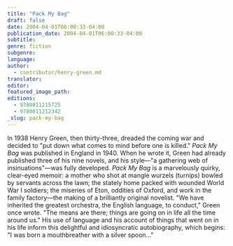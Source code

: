 ```yaml
---
title: "Pack My Bag"
draft: false
date: 2004-04-01T06:00:33-04:00
publication_date: 2004-04-01T06:00:33-04:00
subtitle:
genre: fiction
subgenre:
language:
author:
  - contributor/henry-green.md
translator:
editor:
featured_image_path:
editions:
  - 9780811215725
  - 9780811212342
_slug: pack-my-bag
---
```


In 1938 Henry Green, then thirty-three, dreaded the coming war and decided to "put down what comes to mind before one is killed." _Pack My Bag_ was published in England in 1940\. When he wrote it, Green had already published three of his nine novels, and his style––"a gathering web of insinuations"––was fully developed. _Pack My Bag_ is a marvelously quirky, clear-eyed memoir: a mother who shot at mangle wurzels (turnips) bowled by servants across the lawn; the stately home packed with wounded World War I soldiers; the miseries of Eton, oddities of Oxford, and work in the family factory––the making of a brilliantly original novelist. "We have inherited the greatest orchestra, the English language, to conduct," Green once wrote. "The means are there; things are going on in life all the time around us." His use of language and his account of things that went on in his life inform this delightful and idiosyncratic autobiography, which begins: "I was born a mouthbreather with a silver spoon..."

